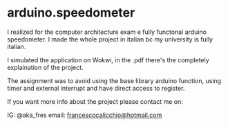 # arduino.speedometer
I realized for the computer architecture exam e fully functonal arduino speedometer.
I made the whole project in italian bc my university is fully italian.

I simulated the application on Wokwi, in the .pdf there's the completely explaination of the project.

The assignment was to avoid using the base library arduino function, using timer and external interrupt and have direct access to register.

If you want more info about the project please contact me on:

IG: @aka_fres
email: francescocalicchio@hotmail.com


